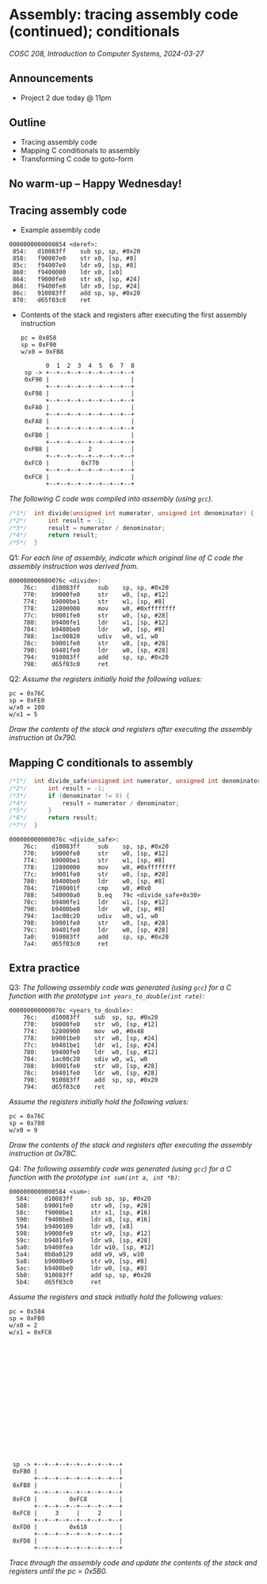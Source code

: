 # Assembly: tracing assembly code (continued); conditionals
_COSC 208, Introduction to Computer Systems, 2024-03-27_

## Announcements
* Project 2 due today @ 11pm

## Outline
* Tracing assembly code
* Mapping C conditionals to assembly
* Transforming C code to goto-form

## No warm-up – Happy Wednesday!

## Tracing assembly code

* Example assembly code

```
0000000000000854 <deref>:
 854:   d10083ff    sub sp, sp, #0x20
 858:   f90007e0    str x0, [sp, #8]
 85c:   f94007e0    ldr x0, [sp, #8]
 860:   f9400000    ldr x0, [x0]
 864:   f9000fe0    str x0, [sp, #24]
 868:   f9400fe0    ldr x0, [sp, #24]
 86c:   910083ff    add sp, sp, #0x20
 870:   d65f03c0    ret
```

* Contents of the stack and registers after executing the first assembly instruction
    ```
    pc = 0x858
    sp = 0xF90
    w/x0 = 0xFB8
    ```
    ```
           0  1  2  3  4  5  6  7  8
     sp -> +--+--+--+--+--+--+--+--+
     0xF90 |                       |
           +--+--+--+--+--+--+--+--+
     0xF98 |                       |
           +--+--+--+--+--+--+--+--+
     0xFA0 |                       |
           +--+--+--+--+--+--+--+--+
     0xFA8 |                       |
           +--+--+--+--+--+--+--+--+
     0xFB0 |                       |
           +--+--+--+--+--+--+--+--+
     0xFB8 |           2           |
           +--+--+--+--+--+--+--+--+
     0xFC0 |         0x770         |
           +--+--+--+--+--+--+--+--+
     0xFC8 |                       |
           +--+--+--+--+--+--+--+--+
    ```

<div style="page-break-after:always;"></div>

_The following C code was compiled into assembly (using `gcc`)._


```c
/*1*/  int divide(unsigned int numerator, unsigned int denominator) {
/*2*/      int result = -1;
/*3*/      result = numerator / denominator;
/*4*/      return result;
/*5*/  }
```

Q1: _For each line of assembly, indicate which original line of C code the assembly instruction was derived from._

```
000000000000076c <divide>:
    76c:    d10083ff     sub    sp, sp, #0x20
    770:    b9000fe0     str    w0, [sp, #12]
    774:    b9000be1     str    w1, [sp, #8]
    778:    12800000     mov    w0, #0xffffffff
    77c:    b9001fe0     str    w0, [sp, #28]
    780:    b9400fe1     ldr    w1, [sp, #12]
    784:    b9400be0     ldr    w0, [sp, #8]
    788:    1ac00820     udiv   w0, w1, w0
    78c:    b9001fe0     str    w0, [sp, #28]
    790:    b9401fe0     ldr    w0, [sp, #28]
    794:    910083ff     add    sp, sp, #0x20
    798:    d65f03c0     ret
```

Q2: _Assume the registers initially hold the following values:_
```
pc = 0x76C
sp = 0xFE0
w/x0 = 100
w/x1 = 5
```
_Draw the contents of the stack and registers after executing the assembly instruction at 0x790._

<div style="page-break-after:always;"></div>

## Mapping C conditionals to assembly


```c
/*1*/  int divide_safe(unsigned int numerator, unsigned int denominator) {
/*2*/      int result = -1;
/*3*/      if (denominator != 0) {
/*4*/          result = numerator / denominator;
/*5*/      }
/*6*/      return result;
/*7*/  }
```

```
000000000000076c <divide_safe>:
    76c:    d10083ff     sub    sp, sp, #0x20
    770:    b9000fe0     str    w0, [sp, #12]
    774:    b9000be1     str    w1, [sp, #8]
    778:    12800000     mov    w0, #0xffffffff
    77c:    b9001fe0     str    w0, [sp, #28]
    780:    b9400be0     ldr    w0, [sp, #8]
    784:    7100001f     cmp    w0, #0x0
    788:    540000a0     b.eq   79c <divide_safe+0x30>
    78c:    b9400fe1     ldr    w1, [sp, #12]
    790:    b9400be0     ldr    w0, [sp, #8]
    794:    1ac00c20     udiv   w0, w1, w0
    798:    b9001fe0     str    w0, [sp, #28]
    79c:    b9401fe0     ldr    w0, [sp, #28]
    7a0:    910083ff     add    sp, sp, #0x20
    7a4:    d65f03c0     ret
```

<div style="page-break-after:always;"></div>

## Extra practice

Q3: _The following assembly code was generated (using `gcc`) for a C function with the prototype `int years_to_double(int rate)`:_

```
000000000000076c <years_to_double>:
    76c:    d10083ff    sub  sp, sp, #0x20
    770:    b9000fe0    str  w0, [sp, #12]
    774:    52800900    mov  w0, #0x48
    778:    b9001be0    str  w0, [sp, #24]
    77c:    b9401be1    ldr  w1, [sp, #24]
    780:    b9400fe0    ldr  w0, [sp, #12]
    784:    1ac00c20    sdiv w0, w1, w0
    788:    b9001fe0    str  w0, [sp, #28]
    78c:    b9401fe0    ldr  w0, [sp, #28]
    790:    910083ff    add  sp, sp, #0x20 
    794:    d65f03c0    ret
```

_Assume the registers initially hold the following values:_
```
pc = 0x76C
sp = 0x780
w/x0 = 9
```
_Draw the contents of the stack and registers after executing the assembly instruction at 0x78C._

<div style="page-break-after:always;"></div>

Q4: _The following assembly code was generated (using `gcc`) for a C function with the prototype `int sum(int a, int *b)`:_

```
0000000000000584 <sum>:
  584:    d10083ff     sub sp, sp, #0x20
  588:    b9001fe0     str w0, [sp, #28]
  58c:    f9000be1     str x1, [sp, #16]
  590:    f9400be8     ldr x8, [sp, #16]
  594:    b9400109     ldr w9, [x8]
  598:    b9000fe9     str w9, [sp, #12]
  59c:    b9401fe9     ldr w9, [sp, #28]
  5a0:    b9400fea     ldr w10, [sp, #12]
  5a4:    0b0a0129     add w9, w9, w10
  5a8:    b9000be9     str w9, [sp, #8]
  5ac:    b9400be0     ldr w0, [sp, #8]
  5b0:    910083ff     add sp, sp, #0x20
  5b4:    d65f03c0     ret
```

_Assume the registers and stack initially hold the following values:_

```
pc = 0x584
sp = 0xFB0
w/x0 = 2
w/x1 = 0xFC8 
```
```

















 sp -> +--+--+--+--+--+--+--+--+
 0xFB0 |                       |
       +--+--+--+--+--+--+--+--+
 0xFB8 |                       |
       +--+--+--+--+--+--+--+--+
 0xFC0 |         0xFC8         |
       +--+--+--+--+--+--+--+--+
 0xFC8 |     3     |     2     |
       +--+--+--+--+--+--+--+--+
 0xFD0 |         0x618         |
       +--+--+--+--+--+--+--+--+
 0xFD8 |                       |
       +--+--+--+--+--+--+--+--+
```
    
_Trace through the assembly code and update the contents of the stack and registers until the pc = 0x5B0._
